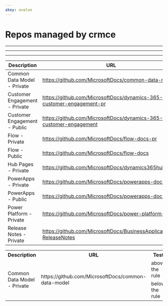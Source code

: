 ```yaml
---
akey: avalue
---
```


# Repos managed by crmce

___

---

***

| Description                                        | URL                                                                  | Test |
|----------------------------------------------------|----------------------------------------------------------------------|------|
| Common Data Model - Private                        | https://github.com/MicrosoftDocs/common-data-model                   | above the rule<br>__________________<br> below the rule |
| Customer Engagement - Private                      | https://github.com/MicrosoftDocs/dynamics-365-customer-engagement-pr |______ |
| Customer Engagement - Public                       | https://github.com/MicrosoftDocs/dynamics-365-customer-engagement    |*** |
| Flow - Private                                     | https://github.com/MicrosoftDocs/flow-docs-pr                        |--- |
| Flow - Public                                      | https://github.com/MicrosoftDocs/flow-docs                           |___ |
| Hub Pages - Private                                | https://github.com/MicrosoftDocs/dynamics365hubpages                 | |
| PowerApps - Private                                | https://github.com/MicrosoftDocs/powerapps-docs-pr                   | |
| PowerApps - Public                                 | https://github.com/MicrosoftDocs/powerapps-docs                      | |
| Power Platform - Private                           | https://github.com/MicrosoftDocs/power-platform-pr                   | |
| Release Notes - Private                            | https://github.com/MicrosoftDocs/BusinessApplication-ReleaseNotes    | |


<table>
  <tr>
    <th>Description</th>
    <th>URL</th>
    <th>Test</th>
  </tr>
  <tr>
    <td rowspan=2>Common Data Model - Private</td>
    <td rowspan=2>https://github.com/MicrosoftDocs/common-data-model</td>
    <td>above the rule</td>
  </tr>
  <tr>
    <td>below the rule</td>
  </tr>
  </table>
  
